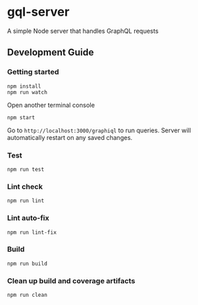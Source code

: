 # gql-server

A simple Node server that handles GraphQL requests

## Development Guide

### Getting started

```shell
npm install
npm run watch
```

Open another terminal console

```shell
npm start
```

Go to `http://localhost:3000/graphiql` to run queries.
 Server will automatically restart on any saved changes.

### Test

```shell
npm run test
```

### Lint check

```shell
npm run lint
```

### Lint auto-fix

```shell
npm run lint-fix
```

### Build

```shell
npm run build
```

### Clean up build and coverage artifacts

```shell
npm run clean
```
